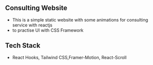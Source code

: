 ## Consulting Website

- This is a simple static website with some animations for consulting service with reactjs
- to practise UI with CSS Framework

## Tech Stack

- React Hooks, Tailwind CSS,Framer-Motion, React-Scroll
